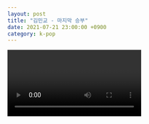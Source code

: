 ```yaml
---
layout: post
title: "김민교 - 마지막 승부"
date: 2021-07-21 23:00:00 +0900
category: k-pop
---
```


<div class="video-container">
    <video id="player" class="video-js vjs-default-skin vjs-big-play-centered" data-json="/public/json/k-pop/김민교 - 마지막 승부.json"></video>
</div>

```
```